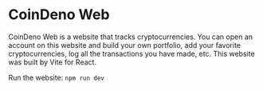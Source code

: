 # CoinDeno Web

CoinDeno Web is a website that tracks cryptocurrencies. You can open an account on this website and build your own portfolio, add your
favorite cryptocurrencies, log all the transactions you have made, etc. This website was built by Vite for React.

Run the website: `npm run dev`

